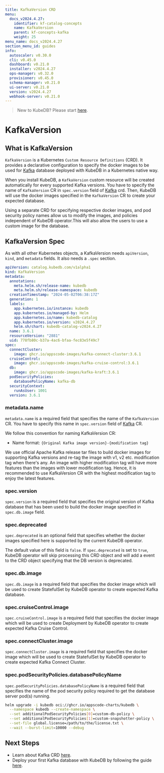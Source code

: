 ```yaml
---
title: KafkaVersion CRD
menu:
  docs_v2024.4.27:
    identifier: kf-catalog-concepts
    name: KafkaVersion
    parent: kf-concepts-kafka
    weight: 25
menu_name: docs_v2024.4.27
section_menu_id: guides
info:
  autoscaler: v0.30.0
  cli: v0.45.0
  dashboard: v0.21.0
  installer: v2024.4.27
  ops-manager: v0.32.0
  provisioner: v0.45.0
  schema-manager: v0.21.0
  ui-server: v0.21.0
  version: v2024.4.27
  webhook-server: v0.21.0
---
```


> New to KubeDB? Please start [here](/docs/v2024.4.27/README).

# KafkaVersion

## What is KafkaVersion

`KafkaVersion` is a Kubernetes `Custom Resource Definitions` (CRD). It provides a declarative configuration to specify the docker images to be used for [Kafka](https://kafka.apache.org) database deployed with KubeDB in a Kubernetes native way.

When you install KubeDB, a `KafkaVersion` custom resource will be created automatically for every supported Kafka versions. You have to specify the name of `KafkaVersion` CR in `spec.version` field of [Kafka](/docs/v2024.4.27/guides/kafka/concepts/kafka) crd. Then, KubeDB will use the docker images specified in the `KafkaVersion` CR to create your expected database.

Using a separate CRD for specifying respective docker images, and pod security policy names allow us to modify the images, and policies independent of KubeDB operator.This will also allow the users to use a custom image for the database.

## KafkaVersion Spec

As with all other Kubernetes objects, a KafkaVersion needs `apiVersion`, `kind`, and `metadata` fields. It also needs a `.spec` section.

```yaml
apiVersion: catalog.kubedb.com/v1alpha1
kind: KafkaVersion
metadata:
  annotations:
    meta.helm.sh/release-name: kubedb
    meta.helm.sh/release-namespace: kubedb
  creationTimestamp: "2024-05-02T06:38:17Z"
  generation: 1
  labels:
    app.kubernetes.io/instance: kubedb
    app.kubernetes.io/managed-by: Helm
    app.kubernetes.io/name: kubedb-catalog
    app.kubernetes.io/version: v2024.4.27
    helm.sh/chart: kubedb-catalog-v2024.4.27
  name: 3.6.1
  resourceVersion: "2881"
  uid: 778fb80c-b37a-4ac6-bfaa-fec83e5f49c7
spec:
  connectCluster:
    image: ghcr.io/appscode-images/kafka-connect-cluster:3.6.1
  cruiseControl:
    image: ghcr.io/appscode-images/kafka-cruise-control:3.6.1
  db:
    image: ghcr.io/appscode-images/kafka-kraft:3.6.1
  podSecurityPolicies:
    databasePolicyName: kafka-db
  securityContext:
    runAsUser: 1001
  version: 3.6.1
```

### metadata.name

`metadata.name` is a required field that specifies the name of the `KafkaVersion` CR. You have to specify this name in `spec.version` field of [Kafka](/docs/v2024.4.27/guides/kafka/concepts/kafka) CR.

We follow this convention for naming KafkaVersion CR:

- Name format: `{Original Kafka image version}-{modification tag}`

We use official Apache Kafka release tar files to build docker images for supporting Kafka versions and re-tag the image with v1, v2 etc. modification tag when there's any. An image with higher modification tag will have more features than the images with lower modification tag. Hence, it is recommended to use KafkaVersion CR with the highest modification tag to enjoy the latest features.

### spec.version

`spec.version` is a required field that specifies the original version of Kafka database that has been used to build the docker image specified in `spec.db.image` field.

### spec.deprecated

`spec.deprecated` is an optional field that specifies whether the docker images specified here is supported by the current KubeDB operator.

The default value of this field is `false`. If `spec.deprecated` is set to `true`, KubeDB operator will skip processing this CRD object and will add a event to the CRD object specifying that the DB version is deprecated.

### spec.db.image

`spec.db.image` is a required field that specifies the docker image which will be used to create StatefulSet by KubeDB operator to create expected Kafka database.

### spec.cruiseControl.image

`spec.cruiseControl.image` is a required field that specifies the docker image which will be used to create Deployment by KubeDB operator to create expected Kafka Cruise Control.

### spec.connectCluster.image

`spec.connectCluster.image` is a required field that specifies the docker image which will be used to create StatefulSet by KubeDB operator to create expected Kafka Connect Cluster.

<!---
### spec.stash
This holds the Backup & Restore task definitions, where a `TaskRef` has a `Name` & `Params` section. Params specifies a list of parameters to pass to the task.

### spec.upgradeConstraints
UpgradeConstraints specifies the constraints that need to be considered during version upgrade. Here `allowList` contains the versions those are allowed for upgrading from the current version.
An empty list of AllowList indicates all the versions are accepted except the denyList.
On the other hand, `DenyList` contains all the rejected versions for the upgrade request. An empty list indicates no version is rejected.
--->
### spec.podSecurityPolicies.databasePolicyName

`spec.podSecurityPolicies.databasePolicyName` is a required field that specifies the name of the pod security policy required to get the database server pod(s) running.

```bash
helm upgrade -i kubedb oci://ghcr.io/appscode-charts/kubedb \
  --namespace kubedb --create-namespace \
  --set additionalPodSecurityPolicies[0]=custom-db-policy \
  --set additionalPodSecurityPolicies[1]=custom-snapshotter-policy \
  --set-file global.license=/path/to/the/license.txt \
  --wait --burst-limit=10000 --debug
```

## Next Steps

- Learn about Kafka CRD [here](/docs/v2024.4.27/guides/kafka/concepts/kafka).
- Deploy your first Kafka database with KubeDB by following the guide [here](/docs/v2024.4.27/guides/kafka/quickstart/overview/kafka/).
